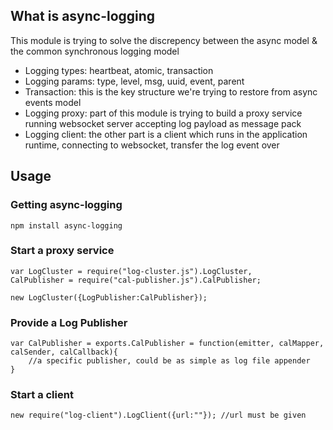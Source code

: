 ## What is async-logging

This module is trying to solve the discrepency between the async model & the common synchronous logging model

* Logging types: heartbeat, atomic, transaction
* Logging params: type, level, msg, uuid, event, parent
* Transaction: this is the key structure we're trying to restore from async events model
* Logging proxy: part of this module is trying to build a proxy service running websocket server accepting log payload as message pack
* Logging client: the other part is a client which runs in the application runtime, connecting to websocket, transfer the log event over

## Usage

### Getting async-logging

    npm install async-logging
    

### Start a proxy service

    var LogCluster = require("log-cluster.js").LogCluster,
    CalPublisher = require("cal-publisher.js").CalPublisher;

    new LogCluster({LogPublisher:CalPublisher});
    
### Provide a Log Publisher

    var CalPublisher = exports.CalPublisher = function(emitter, calMapper, calSender, calCallback){
        //a specific publisher, could be as simple as log file appender
    }

### Start a client
    
    new require("log-client").LogClient({url:""}); //url must be given
